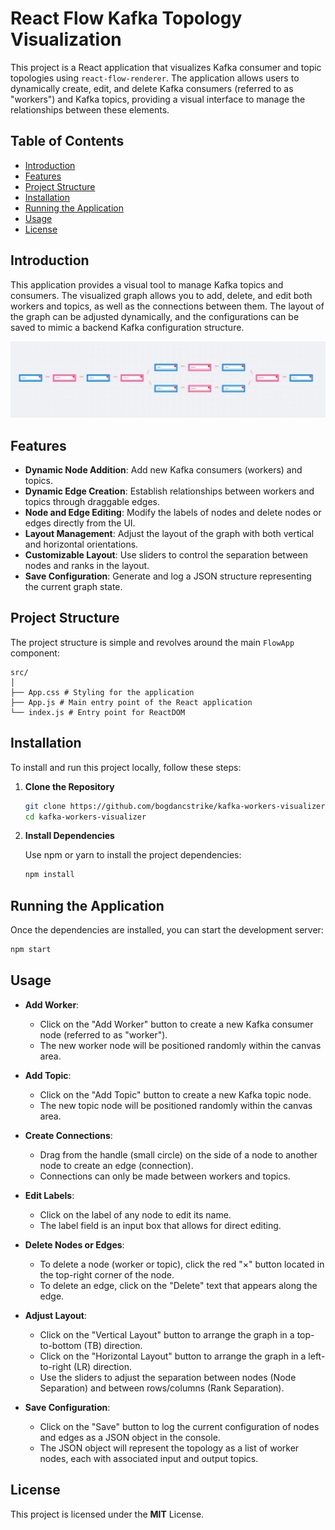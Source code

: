# React Flow Kafka Topology Visualization

This project is a React application that visualizes Kafka consumer and topic topologies using `react-flow-renderer`. The application allows users to dynamically create, edit, and delete Kafka consumers (referred to as "workers") and Kafka topics, providing a visual interface to manage the relationships between these elements.

## Table of Contents
- [Introduction](#introduction)
- [Features](#features)
- [Project Structure](#project-structure)
- [Installation](#installation)
- [Running the Application](#running-the-application)
- [Usage](#usage)
- [License](#license)

## Introduction

This application provides a visual tool to manage Kafka topics and consumers. The visualized graph allows you to add, delete, and edit both workers and topics, as well as the connections between them. The layout of the graph can be adjusted dynamically, and the configurations can be saved to mimic a backend Kafka configuration structure.

![Graph](./images/graph.png)


## Features

- **Dynamic Node Addition**: Add new Kafka consumers (workers) and topics.
- **Dynamic Edge Creation**: Establish relationships between workers and topics through draggable edges.
- **Node and Edge Editing**: Modify the labels of nodes and delete nodes or edges directly from the UI.
- **Layout Management**: Adjust the layout of the graph with both vertical and horizontal orientations.
- **Customizable Layout**: Use sliders to control the separation between nodes and ranks in the layout.
- **Save Configuration**: Generate and log a JSON structure representing the current graph state.

## Project Structure

The project structure is simple and revolves around the main `FlowApp` component:

```docs
src/
│
├── App.css # Styling for the application
├── App.js # Main entry point of the React application
└── index.js # Entry point for ReactDOM
```


## Installation

To install and run this project locally, follow these steps:

1. **Clone the Repository**

    ```bash
    git clone https://github.com/bogdancstrike/kafka-workers-visualizer
    cd kafka-workers-visualizer
    ```

2. **Install Dependencies**

    Use npm or yarn to install the project dependencies:

    ```bash
    npm install
    ```

## Running the Application

Once the dependencies are installed, you can start the development server:

```bash
npm start
```

## Usage

- **Add Worker**: 
  - Click on the "Add Worker" button to create a new Kafka consumer node (referred to as "worker").
  - The new worker node will be positioned randomly within the canvas area.

- **Add Topic**:
  - Click on the "Add Topic" button to create a new Kafka topic node.
  - The new topic node will be positioned randomly within the canvas area.

- **Create Connections**:
  - Drag from the handle (small circle) on the side of a node to another node to create an edge (connection).
  - Connections can only be made between workers and topics.

- **Edit Labels**:
  - Click on the label of any node to edit its name.
  - The label field is an input box that allows for direct editing.

- **Delete Nodes or Edges**:
  - To delete a node (worker or topic), click the red "×" button located in the top-right corner of the node.
  - To delete an edge, click on the "Delete" text that appears along the edge.

- **Adjust Layout**:
  - Click on the "Vertical Layout" button to arrange the graph in a top-to-bottom (TB) direction.
  - Click on the "Horizontal Layout" button to arrange the graph in a left-to-right (LR) direction.
  - Use the sliders to adjust the separation between nodes (Node Separation) and between rows/columns (Rank Separation).

- **Save Configuration**:
  - Click on the "Save" button to log the current configuration of nodes and edges as a JSON object in the console.
  - The JSON object will represent the topology as a list of worker nodes, each with associated input and output topics.

## License

This project is licensed under the **MIT** License.
